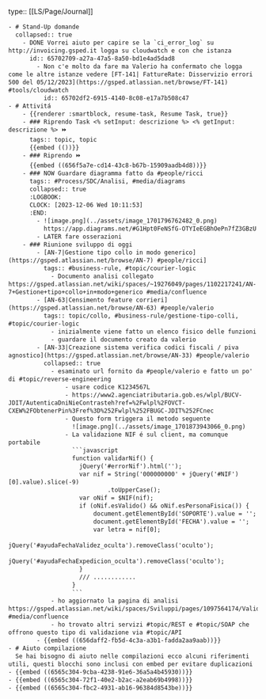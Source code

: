 type:: [[LS/Page/Journal]]

	- # Stand-Up domande
	  collapsed:: true
		- DONE Vorrei aiuto per capire se la `ci_error_log` su http://invoicing.gsped.it logga su cloudwatch e con che istanza
		  id:: 65702709-a27a-47a5-8a50-bd1e4ad5dad8
			- Non c'e molto da fare ma Valerio ha confermato che logga come le altre istanze vedere [FT-141| FattureRate: Disservizio errori 500 del 05/12/2023](https://gsped.atlassian.net/browse/FT-141) #tools/cloudwatch
			  id:: 65702df2-6915-4140-8c08-e17a7b508c47
	- # Attivitá
		- {{renderer :smartblock, resume-task, Resume Task, true}}
		- ### Riprendo Task <% setInput: descrizione %> <% getInput: descrizione %> ⏩️
		  tags:: topic, topic
		  {{embed (())}}
		- ### Riprendo ⏩️
		  {{embed ((656f5a7e-cd14-43c8-b67b-15909aadb4d8))}}
		- ### NOW Guardare diagramma fatto da #people/ricci 
		  tags:: #Process/SDC/Analisi, #media/diagrams
		  collapsed:: true
		  :LOGBOOK:
		  CLOCK: [2023-12-06 Wed 10:11:53]
		  :END:
			- ![image.png](../assets/image_1701796762482_0.png)
			  https://app.diagrams.net/#G1Hpt0FeNSfG-OTYIeEGBhOePn7fZ3GBzU
			- LATER fare osserazioni
		- ### Riunione sviluppo di oggi
			- [AN-7|Gestione tipo collo in modo generico](https://gsped.atlassian.net/browse/AN-7) #people/ricci]
			  tags:: #business-rule, #topic/courier-logic
				- Documento analisi collegato https://gsped.atlassian.net/wiki/spaces/~19276049/pages/1102217241/AN-7+Gestione+tipo+collo+in+modo+generico #media/confluence
			- [AN-63|Censimento feature corrieri](https://gsped.atlassian.net/browse/AN-63) #people/valerio
			  tags:: topic/collo, #business-rule/gestione-tipo-colli, #topic/courier-logic
				- inizialmente viene fatto un elenco fisico delle funzioni
				- guardare il documento creato da valerio
			- [AN-33|Creazione sistema verifica codici fiscali / piva  agnostico](https://gsped.atlassian.net/browse/AN-33) #people/valerio
			  collapsed:: true
				- esaminato url fornito da #people/valerio e fatto un po' di #topic/reverse-engineering
					- usare codice K1234567L
					- https://www2.agenciatributaria.gob.es/wlpl/BUCV-JDIT/AutenticaDniNieContrasteh?ref=%2Fwlpl%2FOVCT-CXEW%2FObtenerPin%3Fref%3D%252Fwlpl%252FBUGC-JDIT%252FCnec
					- Questo form triggera il metodo seguente
					  ![image.png](../assets/image_1701873943066_0.png)
					- La validazione NIF é sul client, ma comunque portabile
					  ```javascript
					  function validarNif() {
					  	jQuery('#errorNif').html('');
					  	var nif = String('000000000' + jQuery('#NIF')[0].value).slice(-9)
					  			.toUpperCase();
					  	var oNif = $NIF(nif);
					  	if (oNif.esValido() && oNif.esPersonaFisica()) {
					  		document.getElementById('SOPORTE').value = '';
					  		document.getElementById('FECHA').value = '';
					  		var letra = nif[0];
					  		jQuery('#ayudaFechaValidez_oculta').removeClass('oculto');
					  		jQuery('#ayudaFechaExpedicion_oculta').removeClass('oculto');
					  	}
					    /// ............
					  }
					  ```
				- ho aggiornato la pagina di analisi https://gsped.atlassian.net/wiki/spaces/Sviluppi/pages/1097564174/Validazione+p.iva+c.f. #media/confluence
				- ho trovato altri servizi #topic/REST e #topic/SOAP che offrono questo tipo di validazione via #topic/API
			- {{embed ((656daff2-fb5d-4c3a-a3b1-fadda2aa9aab))}}
	- # Aiuto compilazione
	  Se hai bisogno di aiuto nelle compilazioni ecco alcuni riferimenti utili, questi blocchi sono inclusi con embed per evitare duplicazioni
	- {{embed ((6565c304-9cba-4238-91e6-36a5a4b45930))}}
	- {{embed ((6565c304-72f1-40e2-b2ac-a2eab69b4998))}}
	- {{embed ((6565c304-fbc2-4931-ab16-96384d8543be))}}